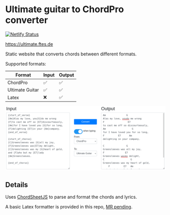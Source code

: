 # Ultimate guitar to ChordPro converter

[![Netlify Status](https://api.netlify.com/api/v1/badges/3f239499-a02a-44d7-a5de-3b687bd98718/deploy-status)](https://app.netlify.com/sites/ultimate-to-chordpro/deploys)

https://ultimate.ftes.de

Static website that converts chords between different formats.

Supported formats:

| Format          | Input | Output |
| --------------- | ----- | ------ |
| ChordPro        | ✅    | ✅     |
| Ultimate Guitar | ✅    | ✅     |
| Latex           | ❌    | ✅     |

![Screenshot](./docs/screenshot.png)

## Details

Uses [ChordSheetJS](https://github.com/martijnversluis/ChordSheetJS) to parse and format the chords and lyrics.

A basic Latex formatter is provided in this repo, [MR pending](https://github.com/martijnversluis/ChordSheetJS/pull/107).
